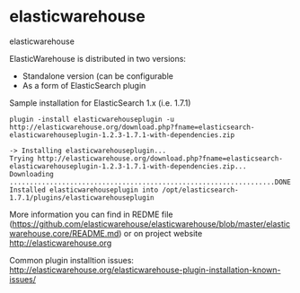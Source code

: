 # elasticwarehouse
elasticwarehouse

ElasticWarehouse is distributed in two versions:
 * Standalone version (can be configurable 
 * As a form of ElasticSearch plugin
 
Sample installation for ElasticSearch 1.x (i.e. 1.7.1)

    plugin -install elasticwarehouseplugin -u http://elasticwarehouse.org/download.php?fname=elasticsearch-elasticwarehouseplugin-1.2.3-1.7.1-with-dependencies.zip

    -> Installing elasticwarehouseplugin...
    Trying http://elasticwarehouse.org/download.php?fname=elasticsearch-elasticwarehouseplugin-1.2.3-1.7.1-with-dependencies.zip...
    Downloading ..................................................................DONE
    Installed elasticwarehouseplugin into /opt/elasticsearch-1.7.1/plugins/elasticwarehouseplugin


More information you can find in REDME file (https://github.com/elasticwarehouse/elasticwarehouse/blob/master/elasticwarehouse.core/README.md) or on project website http://elasticwarehouse.org

Common plugin installtion issues: http://elasticwarehouse.org/elasticwarehouse-plugin-installation-known-issues/
